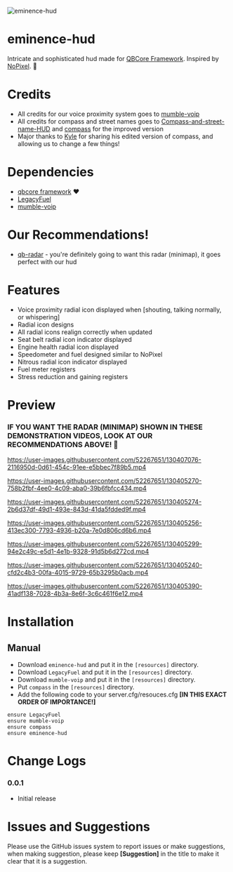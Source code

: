 ![eminence-hud](https://i.imgur.com/6prfgYe.png)

# eminence-hud
Intricate and sophisticated hud made for [QBCore Framework](https://github.com/qbcore-framework). Inspired by [NoPixel](https://www.nopixel.net/). :green_heart:

# Credits
* All credits for our voice proximity system goes to [mumble-voip](https://github.com/FrazzIe/mumble-voip-fivem)
* All credits for compass and street names goes to [Compass-and-street-name-HUD](https://gitlab.com/MsQuerade/Compass-and-street-name-HUD) and [compass](https://github.com/thelindat/compass) for the improved version 
* Major thanks to [Kyle](https://github.com/Nine2Fivedev) for sharing his edited version of compass, and allowing us to change a few things!

# Dependencies
* [qbcore framework](https://github.com/qbcore-framework) ❤️
* [LegacyFuel](https://github.com/qbcore-framework/LegacyFuel)
* [mumble-voip](https://github.com/FrazzIe/mumble-voip-fivem)

# Our Recommendations!
* [qb-radar](https://github.com/Eminence-Studios/qb-radar) - you're definitely going to want this radar (minimap), it goes perfect with our hud

# Features
* Voice proximity radial icon displayed when [shouting, talking normally, or whispering]
* Radial icon designs
* All radial icons realign correctly when updated
* Seat belt radial icon indicator displayed
* Engine health radial icon displayed
* Speedometer and fuel designed similar to NoPixel 
* Nitrous radial icon indicator displayed
* Fuel meter registers
* Stress reduction and gaining registers

# Preview
### IF YOU WANT THE RADAR (MINIMAP) SHOWN IN THESE DEMONSTRATION VIDEOS, LOOK AT OUR RECOMMENDATIONS ABOVE! 🎉

https://user-images.githubusercontent.com/52267651/130407076-2116950d-0d61-454c-91ee-e5bbec7f89b5.mp4

https://user-images.githubusercontent.com/52267651/130405270-758b2fbf-4ee0-4c09-aba0-39b6fbfcc434.mp4

https://user-images.githubusercontent.com/52267651/130405274-2b6d37df-49d1-493e-843d-41da5fdded9f.mp4

https://user-images.githubusercontent.com/52267651/130405256-413ec300-7793-4936-b20a-7e0d806cd6b6.mp4

https://user-images.githubusercontent.com/52267651/130405299-94e2c49c-e5d1-4e1b-9328-91d5b6d272cd.mp4

https://user-images.githubusercontent.com/52267651/130405240-cfd2c4b3-00fa-4015-9729-65b3295b0acb.mp4

https://user-images.githubusercontent.com/52267651/130405390-41adf138-7028-4b3a-8e6f-3c6c461f6e12.mp4

# Installation

## Manual
* Download `eminence-hud` and put it in the `[resources]` directory.
* Download `LegacyFuel` and put it in the `[resources]` directory.
* Download `mumble-voip` and put it in the `[resources]` directory.
* Put `compass` in the `[resources]` directory.
* Add the following code to your server.cfg/resouces.cfg **[IN THIS EXACT ORDER OF IMPORTANCE!]**
```
ensure LegacyFuel
ensure mumble-voip
ensure compass
ensure eminence-hud
```
# Change Logs
### 0.0.1
* Initial release

# Issues and Suggestions
Please use the GitHub issues system to report issues or make suggestions, when making suggestion, please keep **[Suggestion]** in the title to make it clear that it is a suggestion.
